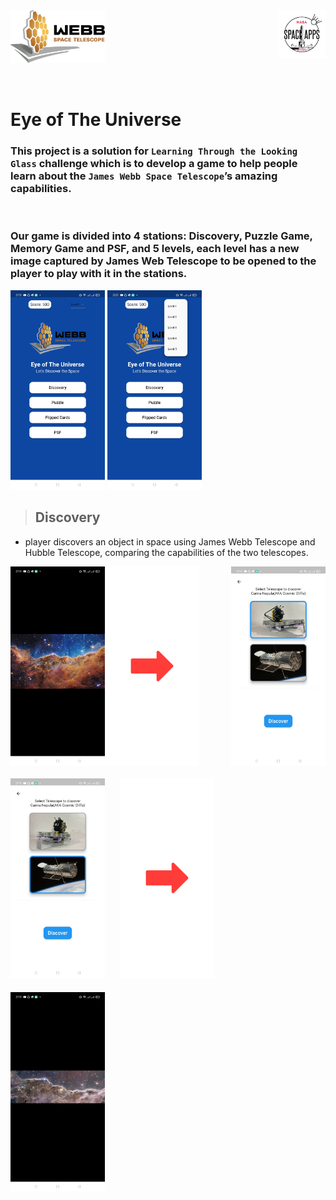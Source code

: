 <img src="client/assets/logo.png"  width="30%" align="left">
<img src="client/assets/nasa.jpg"  width="15%" align="right">

<br>
<br>
<br>
<br>
<br>
<br>
<br>

# Eye of The Universe

### This project is a solution for `Learning Through the Looking Glass` challenge which is to develop a game to help people learn about the `James Webb Space Telescope`’s amazing capabilities.

<br>

### Our game is divided into 4 stations: Discovery, Puzzle Game, Memory Game and PSF, and 5 levels, each level has a new image captured by James Web Telescope to be opened to the player to play with it in the stations.

<img src="client/assets/screenshots/01.jpg"  width="30%">
<img src="client/assets/screenshots/22.jpg"  width="30%">

<br>

> ## Discovery

- player discovers an object in space using James Webb Telescope and Hubble Telescope, comparing the capabilities of the two telescopes.

<img src="client/assets/screenshots/03.jpg"  width="30%" align="right"> 
<img src="client/assets/right-arrow.png"  width="30%" align="center"> 
<img src="client/assets/screenshots/04.jpg"  width="30%" align="left">

<img src="client/assets/screenshots/05.jpg"  width="30%" style="padding:20px 20px 0px 0;"> 
<img src="client/assets/right-arrow.png"  width="30%" style="padding:20px 20px 0px 0;"> 
<img src="client/assets/screenshots/06.jpg"  width="30%" style="padding:20px 20px 0px 0;">
